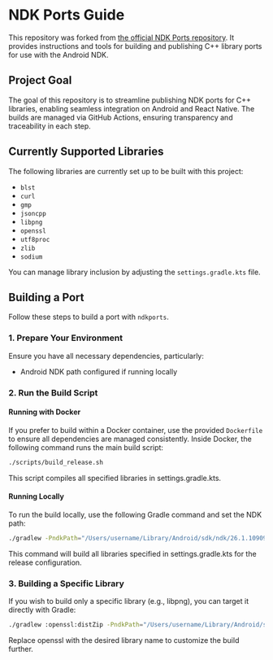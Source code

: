 # NDK Ports Guide

This repository was forked from [the official NDK Ports repository](https://android.googlesource.com/platform/tools/ndkports/+/refs/heads/main). It provides instructions and tools for building and publishing C++ library ports for use with the Android NDK.

## Project Goal

The goal of this repository is to streamline publishing NDK ports for C++ libraries, enabling seamless integration on Android and React Native. The builds are managed via GitHub Actions, ensuring transparency and traceability in each step.

## Currently Supported Libraries

The following libraries are currently set up to be built with this project:
- `blst`
- `curl`
- `gmp`
- `jsoncpp`
- `libpng`
- `openssl`
- `utf8proc`
- `zlib`
- `sodium`

You can manage library inclusion by adjusting the `settings.gradle.kts` file.

## Building a Port

Follow these steps to build a port with `ndkports`.

### 1. Prepare Your Environment

Ensure you have all necessary dependencies, particularly:
- Android NDK path configured if running locally

### 2. Run the Build Script

#### Running with Docker

If you prefer to build within a Docker container, use the provided `Dockerfile` to ensure all dependencies are managed consistently. Inside Docker, the following command runs the main build script:

```bash
./scripts/build_release.sh
```

This script compiles all specified libraries in settings.gradle.kts.

#### Running Locally

To run the build locally, use the following Gradle command and set the NDK path:

```bash
./gradlew -PndkPath="/Users/username/Library/Android/sdk/ndk/26.1.10909125" -Prelease release
```

This command will build all libraries specified in settings.gradle.kts for the release configuration.

### 3. Building a Specific Library

If you wish to build only a specific library (e.g., libpng), you can target it directly with Gradle:

```bash
./gradlew :openssl:distZip -PndkPath="/Users/username/Library/Android/sdk/ndk/26.1.10909125"
```

Replace openssl with the desired library name to customize the build further.
